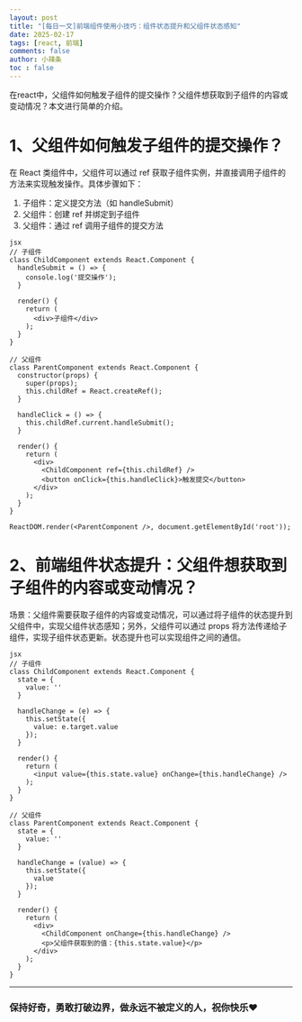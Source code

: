 ```yaml
---
layout: post
title: "[每日一文]前端组件使用小技巧：组件状态提升和父组件状态感知"
date: 2025-02-17
tags: [react, 前端]
comments: false
author: 小辣条
toc : false
---
```

在react中，父组件如何触发子组件的提交操作？父组件想获取到子组件的内容或变动情况？本文进行简单的介绍。
<!-- more -->

# 1、父组件如何触发子组件的提交操作？
在 React 类组件中，父组件可以通过 ref 获取子组件实例，并直接调用子组件的方法来实现触发操作。具体步骤如下：
1. 子组件：定义提交方法（如 handleSubmit）
2. 父组件：创建 ref 并绑定到子组件
3. 父组件：通过 ref 调用子组件的提交方法

```
jsx
// 子组件
class ChildComponent extends React.Component {
  handleSubmit = () => {
    console.log('提交操作');
  }

  render() {
    return (
      <div>子组件</div>
    );
  }
}

// 父组件
class ParentComponent extends React.Component {
  constructor(props) {
    super(props);
    this.childRef = React.createRef();
  }

  handleClick = () => {
    this.childRef.current.handleSubmit();
  }

  render() {
    return (
      <div>
        <ChildComponent ref={this.childRef} />
        <button onClick={this.handleClick}>触发提交</button>
      </div>
    );
  }
}

ReactDOM.render(<ParentComponent />, document.getElementById('root'));
```

# 2、前端组件状态提升：父组件想获取到子组件的内容或变动情况？
场景：父组件需要获取子组件的内容或变动情况，可以通过将子组件的状态提升到父组件中，实现父组件状态感知；另外，父组件可以通过 props 将方法传递给子组件，实现子组件状态更新。状态提升也可以实现组件之间的通信。

```
jsx
// 子组件
class ChildComponent extends React.Component {
  state = {
    value: ''
  }

  handleChange = (e) => {
    this.setState({
      value: e.target.value
    });
  }

  render() {
    return (
      <input value={this.state.value} onChange={this.handleChange} />
    );
  }
}

// 父组件
class ParentComponent extends React.Component {
  state = {
    value: ''
  }

  handleChange = (value) => {
    this.setState({
      value
    });
  }

  render() {
    return (
      <div>
        <ChildComponent onChange={this.handleChange} />
        <p>父组件获取到的值：{this.state.value}</p>
      </div>
    );
  }
}
```

---
### 保持好奇，勇敢打破边界，做永远不被定义的人，祝你快乐❤️